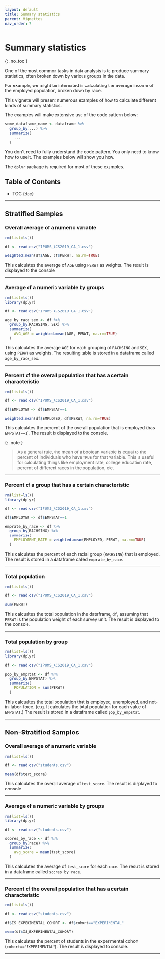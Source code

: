 ```yaml
---
layout: default
title: Summary statistics
parent: Vignettes
nav_order: 7
---
```


# Summary statistics
{: .no_toc }

One of the most common tasks in data analysis is to produce summary statistics, often broken down by various groups in the data.

For example, we might be interested in calculating the average income of the employed population, broken down by race.

This vignette will present numerous examples of how to calculate different kinds of summary statistics.

The examples will make extensive use of the code pattern below:
```r
some_dataframe_name <- dataframe %>%
  group_by(...) %>%
  summarize(
    ...
  )
```
You don't need to fully understand the code pattern. You only need to know how to use it. The examples below will show you how.

The `dplyr` package is required for most of these examples.


## Table of Contents
- TOC
{:toc}

---

## Stratified Samples

### Overall average of a numeric variable

```r
rm(list=ls())

df <- read.csv("IPUMS_ACS2019_CA_1.csv")

weighted.mean(df$AGE, df$PERWT, na.rm=TRUE)
```

This calculates the average of `AGE` using `PERWT` as weights. The result is displayed to the console.

---

### Average of a numeric variable by groups

```r
rm(list=ls())
library(dplyr)

df <- read.csv("IPUMS_ACS2019_CA_1.csv")

age_by_race_sex <- df %>%
  group_by(RACHSING, SEX) %>%
  summarize(
    AVG_AGE = weighted.mean(AGE, PERWT, na.rm=TRUE)
  )
```

This calculates the average `AGE` for each grouping of `RACHSING` and `SEX`, using `PERWT` as weights. The resulting table is stored in a dataframe called `age_by_race_sex`.

---

### Percent of the overall population that has a certain characteristic

```r
rm(list=ls())

df <- read.csv("IPUMS_ACS2019_CA_1.csv")

df$EMPLOYED <- df$EMPSTAT==1

weighted.mean(df$EMPLOYED, df$PERWT, na.rm=TRUE)
```

This calculates the percent of the overall population that is employed (has `EMPSTAT==1`). The result is displayed to the console.

{: .note }
> As a general rule, the mean of a boolean variable is equal to the percent of individuals who have `TRUE` for that variable. This is useful for calculating things like employment rate, college education rate, percent of different races in the population, etc.

---

### Percent of a group that has a certain characteristic

```r
rm(list=ls())
library(dplyr)

df <- read.csv("IPUMS_ACS2019_CA_1.csv")

df$EMPLOYED <- df$EMPSTAT==1

emprate_by_race <- df %>%
  group_by(RACHSING) %>%
  summarize(
    EMPLOYMENT_RATE = weighted.mean(EMPLOYED, PERWT, na.rm=TRUE)
  )
```

This calculates the percent of each racial group (`RACHSING`) that is employed. The result is stored in a dataframe called `emprate_by_race`.

---

### Total population

```r
rm(list=ls())

df <- read.csv("IPUMS_ACS2019_CA_1.csv")

sum(PERWT)
```

This calcualtes the total population in the dataframe, `df`, assuming that `PERWT` is the population weight of each survey unit. The result is displayed to the console.

---

### Total population by group

```r
rm(list=ls())
library(dplyr)

df <- read.csv("IPUMS_ACS2019_CA_1.csv")

pop_by_empstat <- df %>%
  group_by(EMPSTAT) %>% 
  summarize(
    POPULATION = sum(PERWT)
  )
```

This calcualtes the total population that is employed, unemployed, and not-in-labor-force. (e.g. It calculates the total population for each value of `EMPSTAT`.) The result is stored in a dataframe called `pop_by_empstat`.

---

## Non-Stratified Samples

### Overall average of a numeric variable

```r
rm(list=ls())

df <- read.csv("students.csv")

mean(df$test_score)
```

This calculates the overall average of `test_score`. The result is displayed to console.

---

### Average of a numeric variable by groups

```r
rm(list=ls())
library(dplyr)

df <- read.csv("students.csv")

scores_by_race <- df %>%
  group_by(race) %>%
  summarize(
    avg_score = mean(test_score)
  )
```

This calculates the average of `test_score` for each `race`. The result is stored in a dataframe called `scores_by_race`.

---

### Percent of the overall population that has a certain characteristic

```r
rm(list=ls())

df <- read.csv("students.csv")

df$IS_EXPERIMENTAL_COHORT <- df$cohort=="EXPERIMENTAL"

mean(df$IS_EXPERIMENTAL_COHORT)
```

This calculates the percent of students in the experimental cohort (`cohort=="EXPERIMENTAL"`). The result is displayed to console.

---

